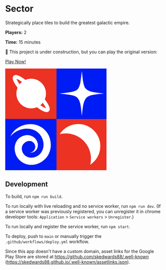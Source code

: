 # Sector

Strategically place tiles to build the greatest galactic empire.

**Players:** 2

**Time:** 15 minutes

:construction: This project is under construction, but you can play the original version:

[Play Now!](https://skedwards88.github.io/sector/)

![Game icon](./src/images/favicon.png)

## Development

To build, run `npm run build`.

To run locally with live reloading and no service worker, run `npm run dev`. (If a service worker was previously registered, you can unregister it in chrome developer tools: `Application` > `Service workers` > `Unregister`.)

To run locally and register the service worker, run `npm start`.

To deploy, push to `main` or manually trigger the `.github/workflows/deploy.yml` workflow.

Since this app doesn't have a custom domain, asset links for the Google Play Store are stored at https://github.com/skedwards88/.well-known (https://skedwards88.github.io/.well-known/assetlinks.json).
